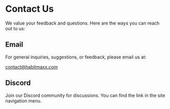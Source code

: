 # Contact Us

We value your feedback and questions. Here are the ways you can reach out to us:

## Email

For general inquiries, suggestions, or feedback, please email us at:

contact@habitmaxx.com

## Discord

Join our Discord community for discussions. You can find the link in the site navigation menu.